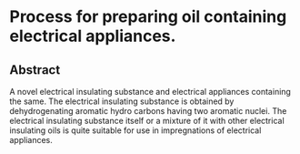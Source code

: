 # Process for preparing oil containing electrical appliances.

## Abstract
A novel electrical insulating substance and electrical appliances containing the same. The electrical insulating substance is obtained by dehydrogenating aromatic hydro carbons having two aromatic nuclei. The electrical insulating substance itself or a mixture of it with other electrical insulating oils is quite suitable for use in impregnations of electrical appliances.